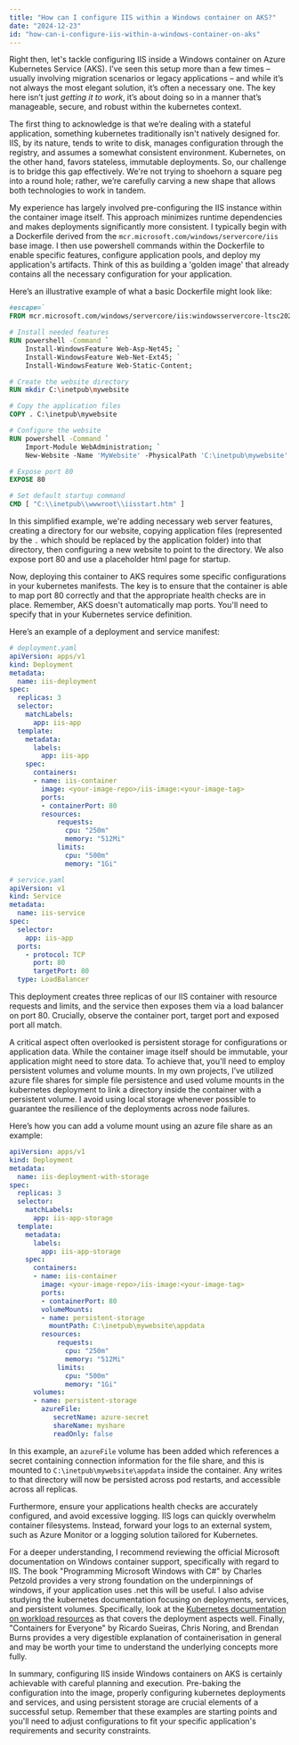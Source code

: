 ```yaml
---
title: "How can I configure IIS within a Windows container on AKS?"
date: "2024-12-23"
id: "how-can-i-configure-iis-within-a-windows-container-on-aks"
---
```


Right then, let's tackle configuring IIS inside a Windows container on Azure Kubernetes Service (AKS). I’ve seen this setup more than a few times – usually involving migration scenarios or legacy applications – and while it’s not always the most elegant solution, it’s often a necessary one. The key here isn’t just *getting it to work*, it’s about doing so in a manner that’s manageable, secure, and robust within the kubernetes context.

The first thing to acknowledge is that we’re dealing with a stateful application, something kubernetes traditionally isn't natively designed for. IIS, by its nature, tends to write to disk, manages configuration through the registry, and assumes a somewhat consistent environment. Kubernetes, on the other hand, favors stateless, immutable deployments. So, our challenge is to bridge this gap effectively. We're not trying to shoehorn a square peg into a round hole; rather, we’re carefully carving a new shape that allows both technologies to work in tandem.

My experience has largely involved pre-configuring the IIS instance within the container image itself. This approach minimizes runtime dependencies and makes deployments significantly more consistent. I typically begin with a Dockerfile derived from the `mcr.microsoft.com/windows/servercore/iis` base image. I then use powershell commands within the Dockerfile to enable specific features, configure application pools, and deploy my application's artifacts. Think of this as building a 'golden image' that already contains all the necessary configuration for your application.

Here’s an illustrative example of what a basic Dockerfile might look like:

```dockerfile
#escape=`
FROM mcr.microsoft.com/windows/servercore/iis:windowsservercore-ltsc2022

# Install needed features
RUN powershell -Command `
    Install-WindowsFeature Web-Asp-Net45; `
    Install-WindowsFeature Web-Net-Ext45; `
    Install-WindowsFeature Web-Static-Content;

# Create the website directory
RUN mkdir C:\inetpub\mywebsite

# Copy the application files
COPY . C:\inetpub\mywebsite

# Configure the website
RUN powershell -Command `
    Import-Module WebAdministration; `
    New-Website -Name 'MyWebsite' -PhysicalPath 'C:\inetpub\mywebsite' -Port 80;

# Expose port 80
EXPOSE 80

# Set default startup command
CMD [ "C:\\inetpub\\wwwroot\\iisstart.htm" ]
```

In this simplified example, we're adding necessary web server features, creating a directory for our website, copying application files (represented by the `.` which should be replaced by the application folder) into that directory, then configuring a new website to point to the directory. We also expose port 80 and use a placeholder html page for startup.

Now, deploying this container to AKS requires some specific configurations in your kubernetes manifests. The key is to ensure that the container is able to map port 80 correctly and that the appropriate health checks are in place. Remember, AKS doesn't automatically map ports. You'll need to specify that in your Kubernetes service definition.

Here’s an example of a deployment and service manifest:

```yaml
# deployment.yaml
apiVersion: apps/v1
kind: Deployment
metadata:
  name: iis-deployment
spec:
  replicas: 3
  selector:
    matchLabels:
      app: iis-app
  template:
    metadata:
      labels:
        app: iis-app
    spec:
      containers:
      - name: iis-container
        image: <your-image-repo>/iis-image:<your-image-tag>
        ports:
        - containerPort: 80
        resources:
            requests:
              cpu: "250m"
              memory: "512Mi"
            limits:
              cpu: "500m"
              memory: "1Gi"
```

```yaml
# service.yaml
apiVersion: v1
kind: Service
metadata:
  name: iis-service
spec:
  selector:
    app: iis-app
  ports:
    - protocol: TCP
      port: 80
      targetPort: 80
  type: LoadBalancer
```

This deployment creates three replicas of our IIS container with resource requests and limits, and the service then exposes them via a load balancer on port 80. Crucially, observe the container port, target port and exposed port all match.

A critical aspect often overlooked is persistent storage for configurations or application data. While the container image itself should be immutable, your application might need to store data. To achieve that, you'll need to employ persistent volumes and volume mounts. In my own projects, I’ve utilized azure file shares for simple file persistence and used volume mounts in the kubernetes deployment to link a directory inside the container with a persistent volume. I avoid using local storage whenever possible to guarantee the resilience of the deployments across node failures.

Here’s how you can add a volume mount using an azure file share as an example:

```yaml
apiVersion: apps/v1
kind: Deployment
metadata:
  name: iis-deployment-with-storage
spec:
  replicas: 3
  selector:
    matchLabels:
      app: iis-app-storage
  template:
    metadata:
      labels:
        app: iis-app-storage
    spec:
      containers:
      - name: iis-container
        image: <your-image-repo>/iis-image:<your-image-tag>
        ports:
        - containerPort: 80
        volumeMounts:
        - name: persistent-storage
          mountPath: C:\inetpub\mywebsite\appdata
        resources:
            requests:
              cpu: "250m"
              memory: "512Mi"
            limits:
              cpu: "500m"
              memory: "1Gi"
      volumes:
      - name: persistent-storage
        azureFile:
           secretName: azure-secret
           shareName: myshare
           readOnly: false
```

In this example, an `azureFile` volume has been added which references a secret containing connection information for the file share, and this is mounted to `C:\inetpub\mywebsite\appdata` inside the container. Any writes to that directory will now be persisted across pod restarts, and accessible across all replicas.

Furthermore, ensure your applications health checks are accurately configured, and avoid excessive logging. IIS logs can quickly overwhelm container filesystems. Instead, forward your logs to an external system, such as Azure Monitor or a logging solution tailored for Kubernetes.

For a deeper understanding, I recommend reviewing the official Microsoft documentation on Windows container support, specifically with regard to IIS. The book "Programming Microsoft Windows with C#" by Charles Petzold provides a very strong foundation on the underpinnings of windows, if your application uses .net this will be useful. I also advise studying the kubernetes documentation focusing on deployments, services, and persistent volumes. Specifically, look at the [Kubernetes documentation on workload resources](https://kubernetes.io/docs/concepts/workloads/) as that covers the deployment aspects well. Finally, "Containers for Everyone" by Ricardo Sueiras, Chris Noring, and Brendan Burns provides a very digestible explanation of containerisation in general and may be worth your time to understand the underlying concepts more fully.

In summary, configuring IIS inside Windows containers on AKS is certainly achievable with careful planning and execution. Pre-baking the configuration into the image, properly configuring kubernetes deployments and services, and using persistent storage are crucial elements of a successful setup. Remember that these examples are starting points and you'll need to adjust configurations to fit your specific application's requirements and security constraints.
